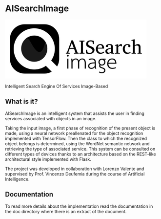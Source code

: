 # AISearchImage

![](doc/logo_aisearchimage.svg.png)

Intelligent Search Engine Of Services Image-Based

## What is it?
AISearchImage is an intelligent system that assists the user in finding services associated with objects in an image.

Taking the input image, a first phase of recognition of the present object is made, using a neural network preallenated for the object recognition implemented with TensorFlow.
Then the class to which the recognized object belongs is determined, using the WordNet semantic network and retrieving the type of associated service.
This system can be consulted on different types of devices thanks to an architecture based on the REST-like architectural style implemented with Flask.

The project was developed in collaboration with Lorenzo Valente and supervised by Prof. Vincenzo Deufemia during the course of Artificial Intelligence.


## Documentation

To read more details about the implementation read the documentation in the doc directory where there is an extract of the document.